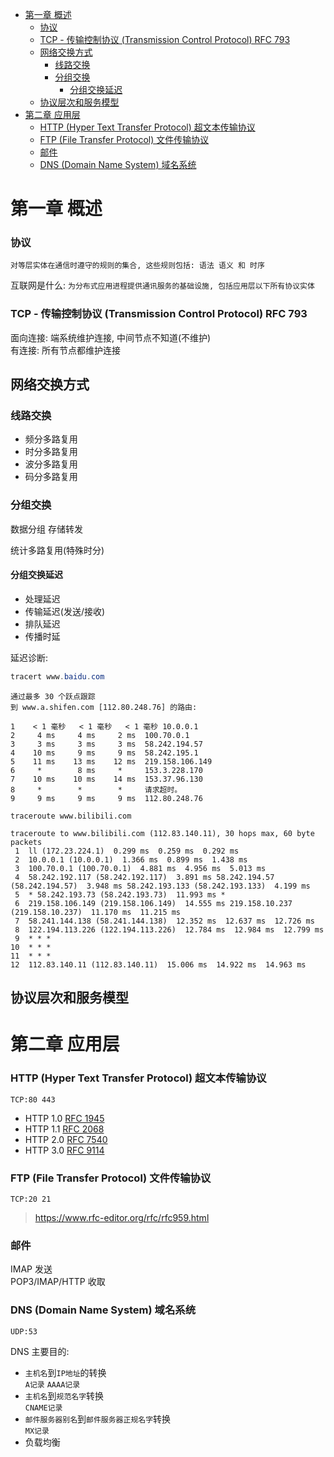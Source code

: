 [//]: # (@formatter:off)
<!-- TOC -->
* [第一章 概述](#第一章-概述)
    * [协议](#协议)
    * [TCP - 传输控制协议 (Transmission Control Protocol) RFC 793](#tcp---传输控制协议-transmission-control-protocol-rfc-793)
  * [网络交换方式](#网络交换方式)
    * [线路交换](#线路交换)
    * [分组交换](#分组交换)
      * [分组交换延迟](#分组交换延迟)
  * [协议层次和服务模型](#协议层次和服务模型)
* [第二章 应用层](#第二章-应用层)
    * [HTTP (Hyper Text Transfer Protocol) 超文本传输协议](#http-hyper-text-transfer-protocol-超文本传输协议)
    * [FTP (File Transfer Protocol) 文件传输协议](#ftp-file-transfer-protocol-文件传输协议)
    * [邮件](#邮件)
    * [DNS (Domain Name System) 域名系统](#dns-domain-name-system-域名系统)
<!-- TOC -->
[//]: # (@formatter:on)

# 第一章 概述

### 协议

```
对等层实体在通信时遵守的规则的集合, 这些规则包括: 语法 语义 和 时序
```

互联网是什么: `为分布式应用进程提供通讯服务的基础设施, 包括应用层以下所有协议实体`

### TCP - 传输控制协议 (Transmission Control Protocol) RFC 793

面向连接: 端系统维护连接, 中间节点不知道(不维护)  
有连接: 所有节点都维护连接

## 网络交换方式

### 线路交换

- 频分多路复用
- 时分多路复用
- 波分多路复用
- 码分多路复用

### 分组交换

数据分组 存储转发

统计多路复用(特殊时分)

#### 分组交换延迟

- 处理延迟
- 传输延迟(发送/接收)
- 排队延迟
- 传播时延

延迟诊断:

```powershell
tracert www.baidu.com
```

```log
通过最多 30 个跃点跟踪
到 www.a.shifen.com [112.80.248.76] 的路由:

1    < 1 毫秒   < 1 毫秒   < 1 毫秒 10.0.0.1
2     4 ms     4 ms     2 ms  100.70.0.1
3     3 ms     3 ms     3 ms  58.242.194.57
4    10 ms     9 ms     9 ms  58.242.195.1
5    11 ms    13 ms    12 ms  219.158.106.149
6     *        8 ms     *     153.3.228.170
7    10 ms    10 ms    14 ms  153.37.96.130
8     *        *        *     请求超时。
9     9 ms     9 ms     9 ms  112.80.248.76
```

```shell
traceroute www.bilibili.com
```

```log
traceroute to www.bilibili.com (112.83.140.11), 30 hops max, 60 byte packets
 1  ll (172.23.224.1)  0.299 ms  0.259 ms  0.292 ms
 2  10.0.0.1 (10.0.0.1)  1.366 ms  0.899 ms  1.438 ms
 3  100.70.0.1 (100.70.0.1)  4.881 ms  4.956 ms  5.013 ms
 4  58.242.192.117 (58.242.192.117)  3.891 ms 58.242.194.57 (58.242.194.57)  3.948 ms 58.242.193.133 (58.242.193.133)  4.199 ms
 5  * 58.242.193.73 (58.242.193.73)  11.993 ms *
 6  219.158.106.149 (219.158.106.149)  14.555 ms 219.158.10.237 (219.158.10.237)  11.170 ms  11.215 ms
 7  58.241.144.138 (58.241.144.138)  12.352 ms  12.637 ms  12.726 ms
 8  122.194.113.226 (122.194.113.226)  12.784 ms  12.984 ms  12.799 ms
 9  * * *
10  * * *
11  * * *
12  112.83.140.11 (112.83.140.11)  15.006 ms  14.922 ms  14.963 ms
```

## 协议层次和服务模型

# 第二章 应用层

### HTTP (Hyper Text Transfer Protocol) 超文本传输协议

`TCP:80 443`

- HTTP 1.0 [RFC 1945](https://www.rfc-editor.org/rfc/rfc1945.html)
- HTTP 1.1 [RFC 2068](https://www.rfc-editor.org/rfc/rfc2068.html)
- HTTP 2.0 [RFC 7540](https://www.rfc-editor.org/rfc/rfc7540.html)
- HTTP 3.0 [RFC 9114](https://www.rfc-editor.org/rfc/rfc9114.html)

### FTP (File Transfer Protocol) 文件传输协议

`TCP:20 21`
> <https://www.rfc-editor.org/rfc/rfc959.html>

### 邮件

IMAP 发送  
POP3/IMAP/HTTP 收取

### DNS (Domain Name System) 域名系统

`UDP:53`

DNS 主要目的:

- `主机名`到`IP地址`的转换  
  `A记录` `AAAA记录`
- `主机名`到`规范名字`转换  
  `CNAME记录`
- `邮件服务器别名`到`邮件服务器正规名字`转换  
  `MX记录`
- 负载均衡
